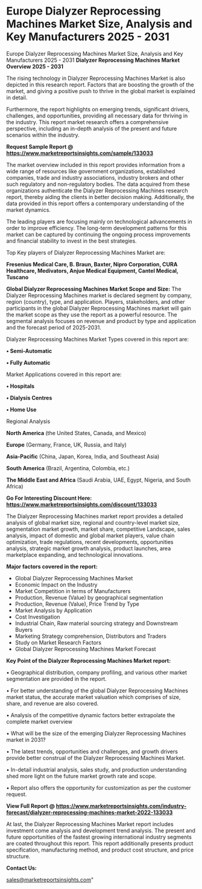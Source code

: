 # Europe Dialyzer Reprocessing Machines Market Size, Analysis and Key Manufacturers 2025 - 2031
Europe Dialyzer Reprocessing Machines Market Size, Analysis and Key Manufacturers 2025 - 2031
<Strong> Dialyzer Reprocessing Machines Market Overview 2025 - 2031</strong>

The rising technology in Dialyzer Reprocessing Machines Market is also depicted in this research report. Factors that are boosting the growth of the market, and giving a positive push to thrive in the global market is explained in detail.

Furthermore, the report highlights on emerging trends, significant drivers, challenges, and opportunities, providing all necessary data for thriving in the industry. This report market research offers a comprehensive perspective, including an in-depth analysis of the present and future scenarios within the industry.

<strong>Request Sample Report @ <a href=https://www.marketreportsinsights.com/sample/133033>https://www.marketreportsinsights.com/sample/133033</a></strong>

The market overview included in this report provides information from a wide range of resources like government organizations, established companies, trade and industry associations, industry brokers and other such regulatory and non-regulatory bodies. The data acquired from these organizations authenticate the Dialyzer Reprocessing Machines research report, thereby aiding the clients in better decision making. Additionally, the data provided in this report offers a contemporary understanding of the market dynamics.

The leading players are focusing mainly on technological advancements in order to improve efficiency. The long-term development patterns for this market can be captured by continuing the ongoing process improvements and financial stability to invest in the best strategies.

Top Key players of Dialyzer Reprocessing Machines Market are:

<strong>Fresenius Medical Care, B. Braun, Baxter, Nipro Corporation, CURA Healthcare, Medivators, Anjue Medical Equipment, Cantel Medical, Tuscano</strong>

<strong><b>Global Dialyzer Reprocessing Machines Market Scope and Size:</b></strong>
The Dialyzer Reprocessing Machines market is declared segment by company, region (country), type, and application. Players, stakeholders, and other participants in the global Dialyzer Reprocessing Machines market will gain the market scope as they use the report as a powerful resource. The segmental analysis focuses on revenue and product by type and application and the forecast period of 2025-2031.

Dialyzer Reprocessing Machines Market Types covered in this report are:

<strong>• Semi-Automatic

• Fully Automatic</strong>

Market Applications covered in this report are:

<strong>• Hospitals

• Dialysis Centres

• Home Use</strong> 

Regional Analysis

<strong>North America</strong> (the United States, Canada, and Mexico)

<strong>Europe</strong> (Germany, France, UK, Russia, and Italy)

<strong>Asia-Pacific</strong> (China, Japan, Korea, India, and Southeast Asia)

<strong>South America</strong> (Brazil, Argentina, Colombia, etc.)

<strong>The Middle East and Africa</strong> (Saudi Arabia, UAE, Egypt, Nigeria, and South Africa)

<strong>Go For Interesting Discount Here: <a href=https://www.marketreportsinsights.com/discount/133033>https://www.marketreportsinsights.com/discount/133033</a></strong>

The Dialyzer Reprocessing Machines market report provides a detailed analysis of global market size, regional and country-level market size, segmentation market growth, market share, competitive Landscape, sales analysis, impact of domestic and global market players, value chain optimization, trade regulations, recent developments, opportunities analysis, strategic market growth analysis, product launches, area marketplace expanding, and technological innovations.

<strong><b>Major factors covered in the report:</b></strong>
<ul>
  <li>Global Dialyzer Reprocessing Machines Market </li>
  <li>Economic Impact on the Industry</li>
  <li>Market Competition in terms of Manufacturers</li>
  <li>Production, Revenue (Value) by geographical segmentation</li>
  <li>Production, Revenue (Value), Price Trend by Type</li>
  <li>Market Analysis by Application</li>
  <li>Cost Investigation</li>
  <li>Industrial Chain, Raw material sourcing strategy and Downstream Buyers</li>
  <li>Marketing Strategy comprehension, Distributors and Traders</li>
  <li>Study on Market Research Factors</li>
  <li>Global Dialyzer Reprocessing Machines Market Forecast</li>
</ul>

<strong><b>Key Point of the Dialyzer Reprocessing Machines Market report:</b></strong>

• Geographical distribution, company profiling, and various other market segmentation are provided in the report.

• For better understanding of the global Dialyzer Reprocessing Machines market status, the accurate market valuation which comprises of size, share, and revenue are also covered.

• Analysis of the competitive dynamic factors better extrapolate the complete market overview

• What will be the size of the emerging Dialyzer Reprocessing Machines market in 2031?

• The latest trends, opportunities and challenges, and growth drivers provide better construal of the Dialyzer Reprocessing Machines Market.

• In-detail industrial analysis, sales study, and production understanding shed more light on the future market growth rate and scope.

• Report also offers the opportunity for customization as per the customer request.

<strong><b>View Full Report @ <a href=https://www.marketreportsinsights.com/industry-forecast/dialyzer-reprocessing-machines-market-2022-133033>https://www.marketreportsinsights.com/industry-forecast/dialyzer-reprocessing-machines-market-2022-133033</a></b></strong>


At last, the Dialyzer Reprocessing Machines Market report includes investment come analysis and development trend analysis. The present and future opportunities of the fastest growing international industry segments are coated throughout this report. This report additionally presents product specification, manufacturing method, and product cost structure, and price structure.

<strong>Contact Us:</strong>

sales@marketreportsinsights.com"
